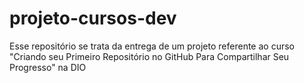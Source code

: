 # projeto-cursos-dev
Esse repositório se trata da entrega de um projeto referente ao curso "Criando seu Primeiro Repositório no GitHub Para Compartilhar Seu Progresso" na DIO
